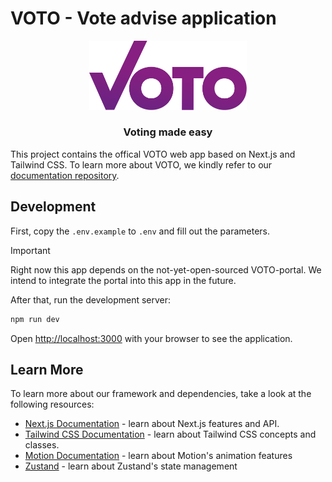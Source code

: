 # VOTO - Vote advise application

<p align="center">
  <a href="https://voto.vote">
    <img src="./public/logo.svg" alt="Logo" width="50%" height="auto">
  </a>

  <h3 align="center">Voting made easy</h3>
</p>

This project contains the offical VOTO web app based on Next.js and Tailwind CSS. To learn more about VOTO, we kindly refer to our [documentation repository](https://github.com/voto-vote/voto).

## Development

First, copy the `.env.example` to `.env` and fill out the parameters.

> [!IMPORTANT]  
> Right now this app depends on the not-yet-open-sourced VOTO-portal.
> We intend to integrate the portal into this app in the future.

After that, run the development server:

```bash
npm run dev
```

Open [http://localhost:3000](http://localhost:3000) with your browser to see the application.

## Learn More

To learn more about our framework and dependencies, take a look at the following resources:

- [Next.js Documentation](https://nextjs.org/docs) - learn about Next.js features and API.
- [Tailwind CSS Documentation](https://tailwindcss.com/docs) - learn about Tailwind CSS concepts and classes.
- [Motion Documentation](https://motion.dev/docs) - learn about Motion's animation features
- [Zustand](zustand.docs.pmnd.rs) - learn about Zustand's state management
